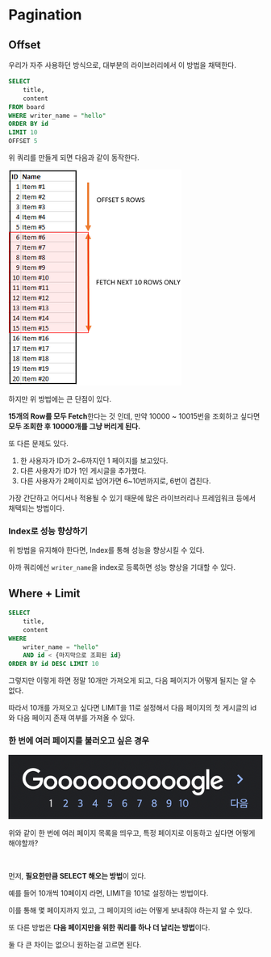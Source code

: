 # Pagination

## Offset

우리가 자주 사용하던 방식으로, 대부분의 라이브러리에서 이 방법을 채택한다.

``` sql
SELECT
	title,
	content
FROM board
WHERE writer_name = "hello"
ORDER BY id
LIMIT 10
OFFSET 5
```

위 쿼리를 만들게 되면 다음과 같이 동작한다.

![offset](./images/db_offset.png)

하지만 위 방법에는 큰 단점이 있다.

**15개의 Row를 모두 Fetch**한다는 것 인데, 만약 10000 ~ 10015번을 조회하고 싶다면 **모두 조회한 후 10000개를 그냥 버리게 된다.**

또 다른 문제도 있다.

1. 한 사용자가 ID가 2~6까지인 1 페이지를 보고있다.
2. 다른 사용자가 ID가 1인 게시글을 추가했다.
3. 다른 사용자가 2페이지로 넘어가면 6~10번까지로, 6번이 겹친다.

가장 간단하고 어디서나 적용될 수 있기 때문에 많은 라이브러리나 프레임워크 등에서 채택되는 방법이다.

### Index로 성능 향상하기

위 방법을 유지해야 한다면, Index를 통해 성능을 향상시킬 수 있다.

아까 쿼리에선 `writer_name`을 index로 등록하면 성능 향상을 기대할 수 있다.

## Where + Limit

```sql
SELECT
	title,
	content
WHERE
	writer_name = "hello"
	AND id < {마지막으로 조회된 id}
ORDER BY id DESC LIMIT 10
```

그렇지만 이렇게 하면 정말 10개만 가져오게 되고, 다음 페이지가 어떻게 될지는 알 수 없다.

따라서 10개를 가져오고 싶다면 LIMIT을 11로 설정해서 다음 페이지의 첫 게시글의 id와 다음 페이지 존재 여부를 가져올 수 있다.

### 한 번에 여러 페이지를 불러오고 싶은 경우

![image-20211213144306478](./images/image-20211213144306478.png)

위와 같이 한 번에 여러 페이지 목록을 띄우고, 특정 페이지로 이동하고 싶다면 어떻게 해야할까?

<br>

먼저, **필요한만큼 SELECT 해오는 방법**이 있다.

예를 들어 10개씩 10페이지 라면, LIMIT을 101로 설정하는 방법이다.

이를 통해 몇 페이지까지 있고, 그 페이지의 id는 어떻게 보내줘야 하는지 알 수 있다.

또 다른 방법은 **다음 페이지만을 위한 쿼리를 하나 더 날리는 방법**이다.

둘 다 큰 차이는 없으니 원하는걸 고르면 된다.

